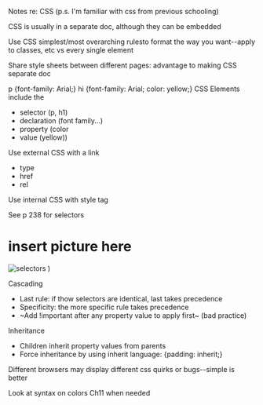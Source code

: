 Notes re: CSS
(p.s. I'm familiar with css from previous schooling)


CSS is usually in a separate doc, although they can be embedded

Use CSS simplest/most overarching rulesto format the way you want--apply to classes, etc vs every single element

Share style sheets between different pages: advantage to making CSS separate doc

p {font-family: Arial;}
hi {font-family: Arial;
    color: yellow;}
CSS Elements include the 
+ selector (p, h1)
+ declaration (font family...)
+ property (color
+ value (yellow))

Use external CSS with a link
+ type
+ href
+ rel

Use internal CSS with style tag

See p 238 for selectors
# insert picture here
![selectors](https://user-images.githubusercontent.com/61428656/75612706-fcde0300-5ada-11ea-9d12-02edcae7ab8a.png)
)

Cascading
+ Last rule: if thow selectors are identical, last takes precedence
+ Specificity: the more specific rule takes precedence
+ ~Add !important after any property value to apply first~ (bad practice)

Inheritance
+ Children inherit property values from parents
+ Force inheritance by using inherit language: {padding: inherit;}

Different browsers may display different css quirks or bugs--simple is better

Look at syntax on colors Ch11 when needed
